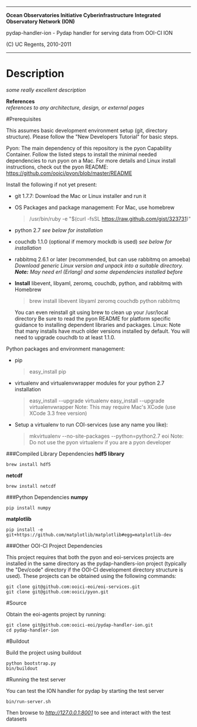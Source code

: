 
---
**Ocean Observatories Initiative Cyberinfrastructure** 
**Integrated Observatory Network (ION)** 

pydap-handler-ion - Pydap handler for serving data from OOI-CI ION

(C) UC Regents, 2010-2011

---

# Description
*some really excellent description*

**References**  
*references to any architecture, design, or external pages*

#Prerequisites

This assumes basic development environment setup (git, directory structure). Please follow the
"New Developers Tutorial" for basic steps.

Pyon: The main dependency of this repository is the pyon Capability Container. Follow the listed
steps to install the minimal needed dependencies to run pyon on a Mac. For more details and Linux
install instructions, check out the pyon README: https://github.com/ooici/pyon/blob/master/README



Install the following if not yet present:

- git 1.7.7: Download the Mac or Linux installer and run it

- OS Packages and package management:
For Mac, use homebrew
    > /usr/bin/ruby -e "$(curl -fsSL https://raw.github.com/gist/323731)"
- python 2.7
*see below for installation*

* couchdb 1.1.0 (optional if memory mockdb is used)
*see below for installation*

- rabbitmq 2.6.1 or later (recommended, but can use rabbitmq on amoeba)
    *Download generic Linux version and unpack into a suitable directory.
    **Note:** May need erl (Erlang) and some dependencies installed before*

- **Install** libevent, libyaml, zeromq, couchdb, python, and rabbitmq with Homebrew
    > brew install libevent libyaml zeromq couchdb python rabbitmq

    You can even reinstall git using brew to clean up your /usr/local directory
    Be sure to read the pyon README for platform specific guidance to installing
    dependent libraries and packages.
    Linux: Note that many installs have much older versions installed by default.
    You will need to upgrade couchdb to at least 1.1.0.

Python packages and environment management:

- pip
    > easy_install pip

- virtualenv and virtualenvwrapper modules for your python 2.7 installation
    > easy_install --upgrade virtualenv
    > easy_install --upgrade virtualenvwrapper
    Note: This may require Mac's XCode (use XCode 3.3 free version)

- Setup a virtualenv to run COI-services (use any name you like):
    > mkvirtualenv --no-site-packages --python=python2.7 eoi
    Note: Do not use the pyon virtualenv if you are a pyon developer

###Compiled Library Dependencies
**hdf5 library**

    brew install hdf5

**netcdf**

    brew install netcdf
    
###Python Dependencies
**numpy**

    pip install numpy

**matplotlib**

    pip install -e git+https://github.com/matplotlib/matplotlib#egg=matplotlib-dev

###Other OOI-CI Project Dependencies

This project requires that both the pyon and eoi-services projects are installed in the same directory as the pydap-handlers-ion project (typically the "Dev/code" directory if the OOI-CI development directory structure is used).  These projects can be obtained using the following commands:

    git clone git@github.com:ooici-eoi/eoi-services.git
    git clone git@github.com:ooici/pyon.git

#Source

Obtain the eoi-agents project by running:  

    git clone git@github.com:ooici-eoi/pydap-handler-ion.git
    cd pydap-handler-ion

#Buildout

Build the project using buildout

    python bootstrap.py
    bin/buildout

#Running the test server

You can test the ION handler for pydap by starting the test server

    bin/run-server.sh

Then browse to *http://127.0.0.1:8001* to see and interact with the test datasets
